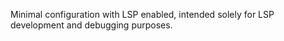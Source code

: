 Minimal configuration with LSP enabled,
intended solely for LSP development and debugging purposes.
